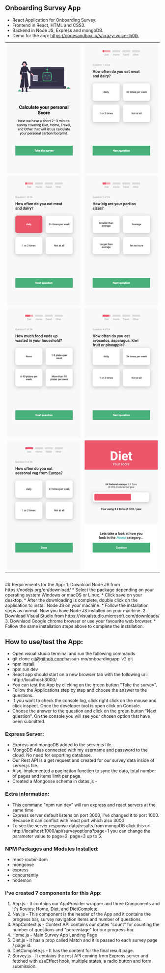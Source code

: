 ## Onboarding Survey App
* React Application for Onboarding Survey.
* Frontend in React, HTML and CSS3.
* Backend in Node JS, Express and mongoDB.
* Demo for the app: https://codesandbox.io/s/crazy-voice-lh0tk
<table>
<tr>
<td>
<img src="https://github.com/hassan-mo/onboarding-v2/blob/master/client/src/screenshots/1.png" width="400px" height="auto">
</td>
<td>
<img src="https://github.com/hassan-mo/onboarding-v2/blob/master/client/src/screenshots/2.png" width="400px" height="auto">
</td>
</tr>
<tr>
<td>
<img src="https://github.com/hassan-mo/onboarding-v2/blob/master/client/src/screenshots/3.png" width="400px" height="auto">
</td>
<td>
<img src="https://github.com/hassan-mo/onboarding-v2/blob/master/client/src/screenshots/4.png" width="400px" height="auto">
</td>
</tr>
<tr>
<td>
<img src="https://github.com/hassan-mo/onboarding-v2/blob/master/client/src/screenshots/5.png" width="400px" height="auto">
</td>
<td>
<img src="https://github.com/hassan-mo/onboarding-v2/blob/master/client/src/screenshots/6.png" width="400px" height="auto">
</td>
</tr>
<tr>
<td>
<img src="https://github.com/hassan-mo/onboarding-v2/blob/master/client/src/screenshots/7.png" width="400px" height="auto">
</td>
<td>
<img src="https://github.com/hassan-mo/onboarding-v2/blob/master/client/src/screenshots/8.png" width="400px" height="auto">
</td>
</tr>
<table>
</br>
## Requirements for the App:
1. Download Node JS from https://nodejs.org/en/download/
* Select the package depending on your operating system Windows or macOS or Linux.
* Click save on your desktop. 
* After the downloading is complete, double click on the application to install Node JS on your machine.
* Follow the installation steps as normal. Now you have Node JS installed on your machine.
2. Download Visual Studio from https://visualstudio.microsoft.com/downloads/
3. Downlaod Google chrome browser or use your favourite web browser.
* Follow the same installation steps above to complete the installation.

## How to use/test the App:
* Open visual studio terminal and run the following commands
* git clone git@github.com:hassan-mo/onboardingapp-v2.git
* npm install
* npm run dev
* React app should start on a new browser tab with the following url: http://localhost:3000/
* You can test the App by clicking on the green button "Take the survey".
* Follow the Applications step by step and choose the answer to the questions.
* If you want to check the console log, click right click on the mouse and click inspect. Once the developer tool is open click on Console.
* Choose the answer to the question and click on the green button "Next question". On the console you will see your chosen option that have been submitted.

### Express Server:
* Express and mongoDB added to the server.js file.
* MongoDB Atlas connected with my username and password to the cloud. No need for exporting database.
* Our Rest API is a get request and created for our survey data inside of server.js file.
* Also, implemented a pagination function to sync the data, total number of pages and items limit per page.
* Created a Mongoose schema in datas.js - 

### Extra information: 
* This command "npm run dev" will run express and react servers at the same time
* Express server default listens on port 3000, I've changed it to port 1000. Because it can conflict with react port which also 3000
* To see the server response data/results from mongoDB click this url http://localhost:1000/api/surveyoptions?page=1 you can change the parameter value to page=2, page=3 up to 5.

### NPM Packages and Modules Installed:
* react-router-dom
* mongoose
* express
* concurrently
* nodemon 

### I've created 7 components for this App:
1. App.js - It contains our AppProvider wrapper and three Components and it's Routes: Home, Diet, and DietComplete.
2. Nav.js - This component is the header of the App and it contains the progress bar, survey navigation items and number of questions.
3. AppContext.js - Context API contains our states "count" for counting the number of questions and "percentage" for our progress bar.
4. Home.js - Main Survey App Landing Page
5. Diet.js - It has a prop called Match and it is passed to each survey page / page id.
6. DietComplete.js - It has the content for the final result page.
7. Survey.js - It contains the rest API coming from Express server and fetched with useEffect hook, multiple states, a radio button and form submission.